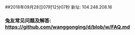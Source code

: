 ##2018年09月28日07时12分07秒 新址: 104.248.208.16
### 兔友常见问题及解答: https://github.com/wanggonging/d/blob/w/FAQ.md

